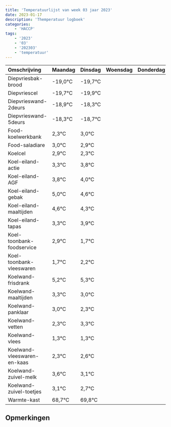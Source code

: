 ```yaml
---
title: 'Temperatuurlijst van week 03 jaar 2023'
date: 2023-01-17
description: 'Themperatuur logboek'
categories:
    - 'HACCP'
tags:
    - '2023'
    - '03'
    - '202303'
    - 'temperatuur'
---
```

|Omschrijving|Maandag|Dinsdag|Woensdag|Donderdag|Vrijdag|Zaterdag|Zondag|
|:---|:---|:---|:---|:---|:---|:---|:---|
|Diepvriesbak-brood|-19,0°C|-19,7°C| | | | | |
|Diepvriescel|-19,7°C|-19,9°C| | | | | |
|Diepvrieswand-2deurs|-18,9°C|-18,3°C| | | | | |
|Diepvrieswand-5deurs|-18,3°C|-18,7°C| | | | | |
|Food-koelwerkbank|2,3°C|3,0°C| | | | | |
|Food-saladiare|3,0°C|2,9°C| | | | | |
|Koelcel|2,9°C|2,3°C| | | | | |
|Koel-eiland-actie|3,3°C|3,8°C| | | | | |
|Koel-eiland-AGF|3,8°C|4,0°C| | | | | |
|Koel-eiland-gebak|5,0°C|4,6°C| | | | | |
|Koel-eiland-maaltijden|4,6°C|4,3°C| | | | | |
|Koel-eiland-tapas|3,3°C|3,9°C| | | | | |
|Koel-toonbank-foodservice|2,9°C|1,7°C| | | | | |
|Koel-toonbank-vleeswaren|1,7°C|2,2°C| | | | | |
|Koelwand-frisdrank|5,2°C|5,3°C| | | | | |
|Koelwand-maaltijden|3,3°C|3,0°C| | | | | |
|Koelwand-panklaar|3,0°C|2,3°C| | | | | |
|Koelwand-vetten|2,3°C|3,3°C| | | | | |
|Koelwand-vlees|1,3°C|1,3°C| | | | | |
|Koelwand-vleeswaren-en-kaas|2,3°C|2,6°C| | | | | |
|Koelwand-zuivel-melk|3,6°C|3,1°C| | | | | |
|Koelwand-zuivel-toetjes|3,1°C|2,7°C| | | | | |
|Warmte-kast|68,7°C|69,8°C| | | | | |

## Opmerkingen


